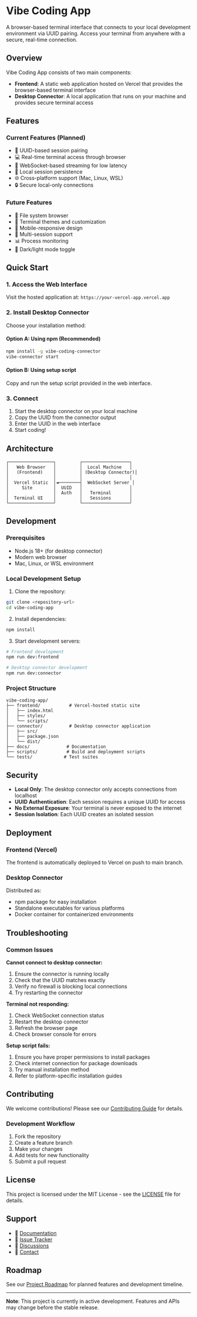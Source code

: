 # Vibe Coding App

A browser-based terminal interface that connects to your local development environment via UUID pairing. Access your terminal from anywhere with a secure, real-time connection.

## Overview

Vibe Coding App consists of two main components:
- **Frontend**: A static web application hosted on Vercel that provides the browser-based terminal interface
- **Desktop Connector**: A local application that runs on your machine and provides secure terminal access

## Features

### Current Features (Planned)
- 🔗 UUID-based session pairing
- 💻 Real-time terminal access through browser
- 🔄 WebSocket-based streaming for low latency
- 💾 Local session persistence
- 🌐 Cross-platform support (Mac, Linux, WSL)
- 🔒 Secure local-only connections

### Future Features
- 📁 File system browser
- 🎨 Terminal themes and customization
- 📱 Mobile-responsive design
- 🔧 Multi-session support
- 📊 Process monitoring
- 🌙 Dark/light mode toggle

## Quick Start

### 1. Access the Web Interface
Visit the hosted application at: `https://your-vercel-app.vercel.app`

### 2. Install Desktop Connector
Choose your installation method:

#### Option A: Using npm (Recommended)
```bash
npm install -g vibe-coding-connector
vibe-connector start
```

#### Option B: Using setup script
Copy and run the setup script provided in the web interface.

### 3. Connect
1. Start the desktop connector on your local machine
2. Copy the UUID from the connector output
3. Enter the UUID in the web interface
4. Start coding!

## Architecture

```
┌─────────────────┐         ┌──────────────────┐
│   Web Browser   │         │  Local Machine   │
│   (Frontend)    │         │ (Desktop Connector)│
│                 │         │                  │
│  Vercel Static  │◄────────┤  WebSocket Server │
│     Site        │  UUID   │                  │
│                 │  Auth   │   Terminal       │
│  Terminal UI    │         │   Sessions       │
└─────────────────┘         └──────────────────┘
```

## Development

### Prerequisites
- Node.js 18+ (for desktop connector)
- Modern web browser
- Mac, Linux, or WSL environment

### Local Development Setup

1. Clone the repository:
```bash
git clone <repository-url>
cd vibe-coding-app
```

2. Install dependencies:
```bash
npm install
```

3. Start development servers:
```bash
# Frontend development
npm run dev:frontend

# Desktop connector development
npm run dev:connector
```

### Project Structure
```
vibe-coding-app/
├── frontend/           # Vercel-hosted static site
│   ├── index.html
│   ├── styles/
│   └── scripts/
├── connector/          # Desktop connector application
│   ├── src/
│   ├── package.json
│   └── dist/
├── docs/              # Documentation
├── scripts/           # Build and deployment scripts
└── tests/            # Test suites
```

## Security

- **Local Only**: The desktop connector only accepts connections from localhost
- **UUID Authentication**: Each session requires a unique UUID for access
- **No External Exposure**: Your terminal is never exposed to the internet
- **Session Isolation**: Each UUID creates an isolated session

## Deployment

### Frontend (Vercel)
The frontend is automatically deployed to Vercel on push to main branch.

### Desktop Connector
Distributed as:
- npm package for easy installation
- Standalone executables for various platforms
- Docker container for containerized environments

## Troubleshooting

### Common Issues

**Cannot connect to desktop connector:**
1. Ensure the connector is running locally
2. Check that the UUID matches exactly
3. Verify no firewall is blocking local connections
4. Try restarting the connector

**Terminal not responding:**
1. Check WebSocket connection status
2. Restart the desktop connector
3. Refresh the browser page
4. Check browser console for errors

**Setup script fails:**
1. Ensure you have proper permissions to install packages
2. Check internet connection for package downloads
3. Try manual installation method
4. Refer to platform-specific installation guides

## Contributing

We welcome contributions! Please see our [Contributing Guide](CONTRIBUTING.md) for details.

### Development Workflow
1. Fork the repository
2. Create a feature branch
3. Make your changes
4. Add tests for new functionality
5. Submit a pull request

## License

This project is licensed under the MIT License - see the [LICENSE](LICENSE) file for details.

## Support

- 📖 [Documentation](docs/)
- 🐛 [Issue Tracker](issues/)
- 💬 [Discussions](discussions/)
- 📧 [Contact](mailto:support@example.com)

## Roadmap

See our [Project Roadmap](docs/ROADMAP.md) for planned features and development timeline.

---

**Note**: This project is currently in active development. Features and APIs may change before the stable release.